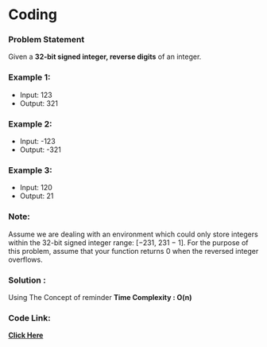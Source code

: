 # Coding
### Problem Statement
Given a **32-bit signed integer, reverse digits** of an integer.

### Example 1:

* Input: 123
* Output: 321

### Example 2:

* Input: -123
* Output: -321

### Example 3:

* Input: 120
* Output: 21

### Note:
Assume we are dealing with an environment which could only store integers within the 32-bit signed integer range: [−231,  231 − 1]. 
For the purpose of this problem, assume that your function returns 0 when the reversed integer overflows.

### Solution :
 Using The Concept of reminder 
 **Time Complexity : O(n)** 
 
 ### Code Link:
 
 [**Click Here**](https://github.com/imgauravsin/Coding/blob/master/LEETCODE/Reverse%20Integer/reverse.cpp)
 
 